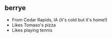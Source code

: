 ## berrye

- From Cedar Rapids, IA (it's cold but it's home!)
- Likes Tomaso's pizza
- Likes playing tennis 
